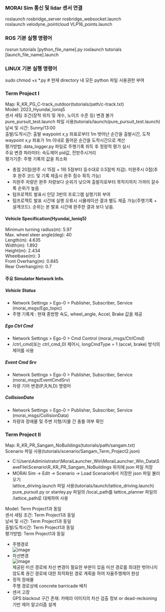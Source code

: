 ### MORAI Sim 통신 및 lidar 센서 연결
roslaunch rosbridge_server rosbridge_websocket.launch   
roslaunch velodyne_pointcloud VLP16_points.launch

### ROS 기본 실행 명령어
rosrun tutorials [python_file_name].py
roslaunch tutorials [launch_file_name].launch

### LINUX 기본 실행 명령어
sudo chmod +x *.py # 현재 directory 내 모든 python 파일 사용권한 부여

### Term Project I
Map: R_KR_PG_C-track_outdoor(tutorials/path/c-track.txt)   
Model: 2023_Hyundai_Ioniq5   
센서 세팅 조건(장착 위치 및 개수, 노이즈 수준 등) 변경 불가   
pure_pursuit_test.launch 파일 사용(tutorials/launch/pure_pursuit_test.launch)   
날씨 및 시간: Sunny/13:00   
출발/도착시간: 출발 waypoint x,y 좌표로부터 1m 벗어난 순간을 출발시간, 도착 waypoint x,y 좌표가 1m 이내로 들어온 순간을 도착시간으로 계산   
평가방법: data_logger.py 파일로 주행기록 취득 후 정량적 평가 실시   
주요 변경 파라미터: 속도제어 pid값, 전방주시거리    
평가기준: 주행 기록의 값을 최소화    
- 총점 20점(완주 시 15점 + 1위 5점부터 등수대로 0.5점씩 차감). 미완주시 0점(추후 완주 코드 및 기록 제출시 완주 점수 획득 가능)   
- 미완주 차량은 완주 차량보다 순위가 낮으며 출발지로부터 목적지까지 가까이 갈수록 순위가 높음   
- 텀프로젝트 발표시 인당 3번의 프로그램 실행기회 부여   
- 텀프로젝트 발표 시간에 실행 오류시 시뮬레이션 결과 별도 제출 가능(주행기록 + 설계코드). 순위는 본 발표 시간에 완주한 결과 보다 낮음.   

#### Vehicle Specification(Hyundai_Ioniq5)
Minimum turning radius(m): 5.97   
Max. wheel steer angle(deg): 40   
Length(m): 4.635   
Width(m): 1.892   
Height(m): 2.434   
Wheelbase(m): 3   
Front Overhang(m): 0.845   
Rear Overhang(m): 0.7   

#### 주요 Simulator Network Info.
##### Vehicle Status    
- Network Settings > Ego-0 > Publisher, Subscriber, Service  (morai_msgs/Ego_topic)    
- 주행 기록계 : 현재 종방향 속도,  wheel_angle, Accel, Brake 값을 제공    
##### Ego Ctrl Cmd    
- Network Settings > Ego-0 > Cmd Control (morai_msgs/CtrlCmd)    
- /ctrl_cmd(또는 ctrl_cmd_0) 제어시, longCmdType = 1 (accel, brake) 방식의 제어를 사용    
##### Event Cmd Srv   
- Network Settings > Ego-0 > Publisher, Subscriber, Service (morai_msgs/EventCmdSrv)    
- 차량 기어 변경(P,R,N,D) 명령어     
##### CollisionData     
- Network Settings > Ego-0 > Publisher, Subscriber, Service (morai_msgs/CollisionData)     
- 차량과 장애물 및 주변 지형/지물 간 충돌 여부 확인     

### Term Project II
Map: R_KR_PR_Sangam_NoBuildings(tutorials/path/sangam.txt)   
Scenario 파일 사용(tutorials/scenario/Sangam_Term_Project2.json)   
- C:\Users\Administrator\MoraiLauncher_Win\MoraiLauncher_Win_Data\SaveFile\Scenario\R_KR_PR_Sangam_NoBuildings 위치에 json 파일 저장   
- MORAI Sim -> Edit -> Scenario -> Load Scenario에서 저장한 json 파일 불러오기   
lattice_driving.launch 파일 사용(tutorials/launch/lattice_driving.launch)   
pure_pursuit.py or stanley.py 파일의 /local_path를 lattice_planner 파일의 /lattice_path로 대체하여 사용   

Model: Term Project1과 동일   
센서 세팅 조건: Term Project1과 동일   
날씨 및 시간: Term Project1과 동일   
출발/도착시간: Term Project1과 동일   
평가방법: Term Project1과 동일   

- 주행경로   
![image](https://github.com/user-attachments/assets/902ada86-1239-4bfb-bdc7-1b0f0714c2f5)      
- 차선변경   
![image](https://github.com/user-attachments/assets/2845996a-528b-4583-b887-e1df590189ae)   
제공된 미션 경로에 차선 변경이 필요한 부분이 있음
미션 경로를 최대한 벗어나지 않도록 끊긴 경로에 대한 최적화된 경로 계획을 하여 자율주행제어 완성
- 정적 장애물   
주행 경로상에 concrete barricade 배치
- 센서 고장   
GPS blackout 구간 존재: 카메라 이미지의 차선 검출 정보 or dead-reckoning 기반 제어 알고리즘 설계
